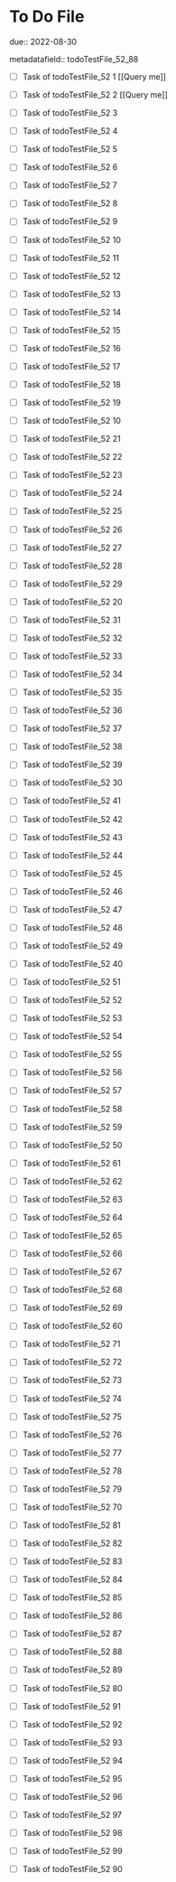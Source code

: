 # To Do File

due:: 2022-08-30

metadatafield:: todoTestFile_52_88

- [ ] Task of todoTestFile_52 1 [[Query me]]
- [ ] Task of todoTestFile_52 2 [[Query me]]
- [ ] Task of todoTestFile_52 3
- [ ] Task of todoTestFile_52 4
- [ ] Task of todoTestFile_52 5
- [ ] Task of todoTestFile_52 6
- [ ] Task of todoTestFile_52 7
- [ ] Task of todoTestFile_52 8
- [ ] Task of todoTestFile_52 9
- [ ] Task of todoTestFile_52 10

- [ ] Task of todoTestFile_52 11 
- [ ] Task of todoTestFile_52 12 
- [ ] Task of todoTestFile_52 13
- [ ] Task of todoTestFile_52 14
- [ ] Task of todoTestFile_52 15
- [ ] Task of todoTestFile_52 16
- [ ] Task of todoTestFile_52 17
- [ ] Task of todoTestFile_52 18
- [ ] Task of todoTestFile_52 19
- [ ] Task of todoTestFile_52 10

- [ ] Task of todoTestFile_52 21 
- [ ] Task of todoTestFile_52 22 
- [ ] Task of todoTestFile_52 23
- [ ] Task of todoTestFile_52 24
- [ ] Task of todoTestFile_52 25
- [ ] Task of todoTestFile_52 26
- [ ] Task of todoTestFile_52 27
- [ ] Task of todoTestFile_52 28
- [ ] Task of todoTestFile_52 29
- [ ] Task of todoTestFile_52 20

- [ ] Task of todoTestFile_52 31 
- [ ] Task of todoTestFile_52 32 
- [ ] Task of todoTestFile_52 33
- [ ] Task of todoTestFile_52 34
- [ ] Task of todoTestFile_52 35
- [ ] Task of todoTestFile_52 36
- [ ] Task of todoTestFile_52 37
- [ ] Task of todoTestFile_52 38
- [ ] Task of todoTestFile_52 39
- [ ] Task of todoTestFile_52 30

- [ ] Task of todoTestFile_52 41 
- [ ] Task of todoTestFile_52 42 
- [ ] Task of todoTestFile_52 43
- [ ] Task of todoTestFile_52 44
- [ ] Task of todoTestFile_52 45
- [ ] Task of todoTestFile_52 46
- [ ] Task of todoTestFile_52 47
- [ ] Task of todoTestFile_52 48
- [ ] Task of todoTestFile_52 49
- [ ] Task of todoTestFile_52 40

- [ ] Task of todoTestFile_52 51 
- [ ] Task of todoTestFile_52 52 
- [ ] Task of todoTestFile_52 53
- [ ] Task of todoTestFile_52 54
- [ ] Task of todoTestFile_52 55
- [ ] Task of todoTestFile_52 56
- [ ] Task of todoTestFile_52 57
- [ ] Task of todoTestFile_52 58
- [ ] Task of todoTestFile_52 59
- [ ] Task of todoTestFile_52 50

- [ ] Task of todoTestFile_52 61 
- [ ] Task of todoTestFile_52 62 
- [ ] Task of todoTestFile_52 63
- [ ] Task of todoTestFile_52 64
- [ ] Task of todoTestFile_52 65
- [ ] Task of todoTestFile_52 66
- [ ] Task of todoTestFile_52 67
- [ ] Task of todoTestFile_52 68
- [ ] Task of todoTestFile_52 69
- [ ] Task of todoTestFile_52 60

- [ ] Task of todoTestFile_52 71 
- [ ] Task of todoTestFile_52 72 
- [ ] Task of todoTestFile_52 73
- [ ] Task of todoTestFile_52 74
- [ ] Task of todoTestFile_52 75
- [ ] Task of todoTestFile_52 76
- [ ] Task of todoTestFile_52 77
- [ ] Task of todoTestFile_52 78
- [ ] Task of todoTestFile_52 79
- [ ] Task of todoTestFile_52 70


- [ ] Task of todoTestFile_52 81 
- [ ] Task of todoTestFile_52 82 
- [ ] Task of todoTestFile_52 83
- [ ] Task of todoTestFile_52 84
- [ ] Task of todoTestFile_52 85
- [ ] Task of todoTestFile_52 86
- [ ] Task of todoTestFile_52 87
- [ ] Task of todoTestFile_52 88
- [ ] Task of todoTestFile_52 89
- [ ] Task of todoTestFile_52 80


- [ ] Task of todoTestFile_52 91 
- [ ] Task of todoTestFile_52 92 
- [ ] Task of todoTestFile_52 93
- [ ] Task of todoTestFile_52 94
- [ ] Task of todoTestFile_52 95
- [ ] Task of todoTestFile_52 96
- [ ] Task of todoTestFile_52 97
- [ ] Task of todoTestFile_52 98
- [ ] Task of todoTestFile_52 99
- [ ] Task of todoTestFile_52 90

